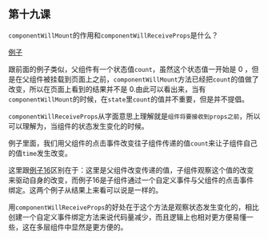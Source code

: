 ## 第十九课

``componentWillMount``的作用和``componentWillReceiveProps``是什么？

[例子](https://github.com/daoyi7/r/blob/master/src/study/study-19/study-19.js)

跟前面的例子类似，父组件有一个状态值``count``，虽然这个状态值一开始是 0 ，但是在父组件被挂载到页面上之前，``componentWillMount``方法已经把``count``的值做了改变，所以在页面上看到的结果并不是 0.由此可以看出来，当有``componentWillMount``的时候，在``state``里``count``的值并不重要，但是并不提倡。

``componentWillReceiveProps``从字面意思上理解就是``组件将要接收到props之前``，所以可以理解为，当组件的状态发生变化的时候。

例子里面，我们用父组件的点击事件改变往子组件传递的值``count``来让子组件自己的值``time``发生改变。

这里跟[例子16](https://github.com/daoyi7/r/blob/master/src/study/study-16/study-16.js)区别在于：这里是父组件改变传递的值，子组件观察这个值的改变来驱动自身的改变，而例子16是子组件通过一个自定义事件与父组件的点击事件绑定。这两个例子从结果上来看可以说是一样的。

用``componentWillReceiveProps``的好处在于这个方法是观察状态发生变化的，相比创建一个自定义事件绑定方法来说代码量减少，而且逻辑上也相对更方便易懂一些，这在多层组件中显然是更方便的。

